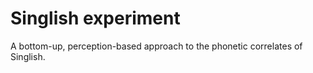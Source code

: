 # Singlish experiment

A bottom-up, perception-based approach to the phonetic correlates of Singlish.